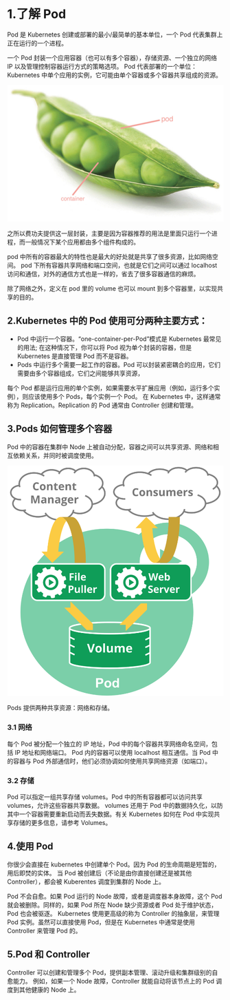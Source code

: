 # 1.了解 Pod

Pod 是 Kubernetes 创建或部署的最小/最简单的基本单位，一个 Pod 代表集群上正在运行的一个进程。

一个 Pod 封装一个应用容器（也可以有多个容器），存储资源、一个独立的网络 IP 以及管理控制容器运行方式的策略选项。
Pod 代表部署的一个单位：Kubernetes 中单个应用的实例，它可能由单个容器或多个容器共享组成的资源。

![pod](img/pod.jpg)

之所以费功夫提供这一层封装，主要是因为容器推荐的用法是里面只运行一个进程，而一般情况下某个应用都由多个组件构成的。

pod 中所有的容器最大的特性也是最大的好处就是共享了很多资源，比如网络空间。
pod 下所有容器共享网络和端口空间，也就是它们之间可以通过 localhost 访问和通信，对外的通信方式也是一样的，省去了很多容器通信的麻烦。

除了网络之外，定义在 pod 里的 volume 也可以 mount 到多个容器里，以实现共享的目的。

## 2.Kubernetes 中的 Pod 使用可分两种主要方式：

- Pod 中运行一个容器。“one-container-per-Pod”模式是 Kubernetes 最常见的用法;
  在这种情况下，你可以将 Pod 视为单个封装的容器，但是 Kubernetes 是直接管理 Pod 而不是容器。
- Pods 中运行多个需要一起工作的容器。Pod 可以封装紧密耦合的应用，它们需要由多个容器组成，它们之间能够共享资源，

每个 Pod 都是运行应用的单个实例，如果需要水平扩展应用（例如，运行多个实例），则应该使用多个 Pods，每个实例一个 Pod。
在 Kubernetes 中，这样通常称为 Replication。Replication 的 Pod 通常由 Controller 创建和管理。

## 3.Pods 如何管理多个容器

Pod 中的容器在集群中 Node 上被自动分配，容器之间可以共享资源、网络和相互依赖关系，并同时被调度使用。

![pod](img/pod.svg)

Pods 提供两种共享资源：网络和存储。

### 3.1 网络

每个 Pod 被分配一个独立的 IP 地址，Pod 中的每个容器共享网络命名空间，包括 IP 地址和网络端口。
Pod 内的容器可以使用 localhost 相互通信。当 Pod 中的容器与 Pod 外部通信时，他们必须协调如何使用共享网络资源（如端口）。

### 3.2 存储

Pod 可以指定一组共享存储 volumes。Pod 中的所有容器都可以访问共享 volumes，允许这些容器共享数据。
volumes 还用于 Pod 中的数据持久化，以防其中一个容器需要重新启动而丢失数据。有关 Kubernetes 如何在 Pod 中实现共享存储的更多信息，请参考 Volumes。

## 4.使用 Pod

你很少会直接在 kubernetes 中创建单个 Pod。因为 Pod 的生命周期是短暂的，用后即焚的实体。
当 Pod 被创建后（不论是由你直接创建还是被其他 Controller），都会被 Kuberentes 调度到集群的 Node 上。

Pod 不会自愈。如果 Pod 运行的 Node 故障，或者是调度器本身故障，这个 Pod 就会被删除。同样的，如果 Pod 所在 Node 缺少资源或者 Pod 处于维护状态，Pod 也会被驱逐。
Kubernetes 使用更高级的称为 Controller 的抽象层，来管理 Pod 实例。虽然可以直接使用 Pod，但是在 Kubernetes 中通常是使用 Controller 来管理 Pod 的。

## 5.Pod 和 Controller

Controller 可以创建和管理多个 Pod，提供副本管理、滚动升级和集群级别的自愈能力。
例如，如果一个 Node 故障，Controller 就能自动将该节点上的 Pod 调度到其他健康的 Node 上。
